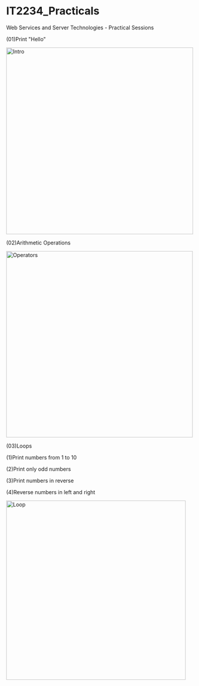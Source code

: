 # IT2234_Practicals
Web Services and Server Technologies - Practical Sessions

(01)Print "Hello"

<img width="500" alt="Intro" src="https://github.com/user-attachments/assets/57a26cb2-0867-4b15-ab7d-10c2f62a6261" />

(02)Arithmetic Operations

<img width="499" alt="Operators" src="https://github.com/user-attachments/assets/0a0e8651-fb9a-419b-81d1-72c18174327e" />

(03)Loops

(1)Print numbers from 1 to 10

(2)Print only odd numbers

(3)Print numbers in reverse

(4)Reverse numbers in left and right

<img width="480" alt="Loop" src="https://github.com/user-attachments/assets/621ed2e8-1b09-42c9-95f8-7515c6fd805a" />



